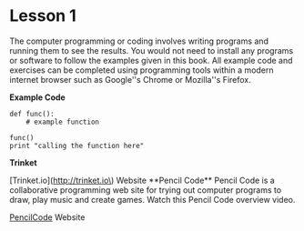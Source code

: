 # Lesson 1

The computer programming or coding involves writing programs and running them to see the results. You would not need to install any programs or software to follow the examples given in this book. All example code and exercises can be completed using programming tools within a modern internet browser such as Google''s Chrome or Mozilla''s Firefox.

**Example Code**

```text
def func():
    # example function

func()
print "calling the function here"
```

**Trinket**

\[Trinket.io\]\(http://trinket.io\) Website \*\*Pencil Code\*\* Pencil Code is a collaborative programming web site for trying out computer programs to draw, play music and create games. Watch this Pencil Code overview video.

[PencilCode](http://www.pencilcode.net) Website

